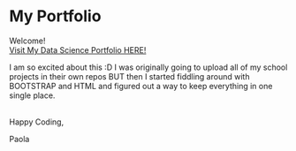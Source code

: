 # My Portfolio
Welcome!</br>
<a href="https://paolamhunt.github.io/MyPortfolio/"> Visit My Data Science Portfolio HERE!</a>

I am so excited about this :D I was originally going to upload all of my school projects in their own repos BUT then I started fiddling around with BOOTSTRAP and HTML and figured out a way to keep everything in one single place.</br></br>

Happy Coding,

Paola
